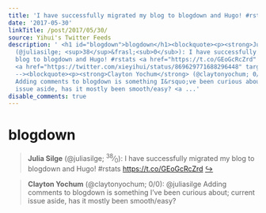 ```yaml
---
title: 'I have successfully migrated my blog to blogdown and Hugo! #rstats https://t.co/GEoGcRcZrd'
date: '2017-05-30'
linkTitle: /post/2017/05/30/
source: Yihui's Twitter Feeds
description: ' <h1 id="blogdown">blogdown</h1><blockquote><p><strong>Julia Silge</strong>
  (@juliasilge; <sup>38</sup>&frasl;<sub>0</sub>): I have successfully migrated my
  blog to blogdown and Hugo! #rstats <a href="https://t.co/GEoGcRcZrd" target="_blank">https://t.co/GEoGcRcZrd</a>
  <a href="https://twitter.com/xieyihui/status/869629771688296448" target="_blank">&#8618;</a></p></blockquote><!--
  --><blockquote><p><strong>Clayton Yochum</strong> (@claytonyochum; 0/0): @juliasilge
  Adding comments to blogdown is something I&rsquo;ve been curious about; current
  issue aside, has it mostly been smooth/easy? <a ...'
disable_comments: true
---
```

 <h1 id="blogdown">blogdown</h1><blockquote><p><strong>Julia Silge</strong> (@juliasilge; <sup>38</sup>&frasl;<sub>0</sub>): I have successfully migrated my blog to blogdown and Hugo! #rstats <a href="https://t.co/GEoGcRcZrd" target="_blank">https://t.co/GEoGcRcZrd</a> <a href="https://twitter.com/xieyihui/status/869629771688296448" target="_blank">&#8618;</a></p></blockquote><!-- --><blockquote><p><strong>Clayton Yochum</strong> (@claytonyochum; 0/0): @juliasilge Adding comments to blogdown is something I&rsquo;ve been curious about; current issue aside, has it mostly been smooth/easy? <a ...
